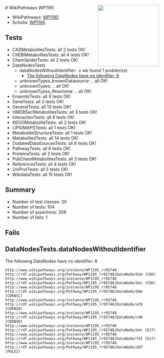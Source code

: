 <img style="float: right; width: 200px" src="https://upload.wikimedia.org/wikipedia/commons/thumb/8/83/Wplogo_with_text_500.png/640px-Wplogo_with_text_500.png" />
# WikiPathways WP1195

* WikiPathways: [WP1195](https://new.wikipathways.org/pathways/WP1195)
* Scholia: [WP1195](https://scholia.toolforge.org/wikipathways/WP1195)
## Tests
* CASMetabolitesTests: all 2 tests OK!
* ChEBIMetabolitesTests: all 4 tests OK!
* ChemSpiderTests: all 2 tests OK!
* DataNodesTests
    * dataNodesWithoutIdentifier: .x we found 1 problem(s):
        * [The following DataNodes have no identifier: 8](#d2d32fa7)
    * unknownTypes_knownDatasource: .. all OK!
    * unknownTypes: .. all OK!
    * unknownTypes_Reactome: .. all OK!
* EnsemblTests: all 4 tests OK!
* GeneTests: all 3 tests OK!
* GeneralTests: all 13 tests OK!
* HMDBSecMetabolitesTests: all 3 tests OK!
* InteractionTests: all 8 tests OK!
* KEGGMetaboliteTests: all 2 tests OK!
* LIPIDMAPSTests: all 1 tests OK!
* MetaboliteStructureTests: all 1 tests OK!
* MetabolitesTests: all 14 tests OK!
* OudatedDataSourcesTests: all 8 tests OK!
* PathwayTests: all 6 tests OK!
* ProteinsTests: all 2 tests OK!
* PubChemMetabolitesTests: all 3 tests OK!
* ReferencesTests: all 4 tests OK!
* UniProtTests: all 5 tests OK!
* WikidataTests: all 15 tests OK!


## Summary

* Number of test classes: 20
* Number of tests: 104
* Number of assertions: 208
* Number of fails: 1

## Fails

<a name="d2d32fa7" />

## DataNodesTests.dataNodesWithoutIdentifier

The following DataNodes have no identifier: 8
```
http://www.wikipathways.org/instance/WP1195_rr95748 http://rdf.wikipathways.org/Pathway/WP1195_rr95748/DataNode/b2e (CDK)
http://www.wikipathways.org/instance/WP1195_rr95748 http://rdf.wikipathways.org/Pathway/WP1195_rr95748/DataNode/bec (CDK)
http://www.wikipathways.org/instance/WP1195_rr95748 http://rdf.wikipathways.org/Pathway/WP1195_rr95748/DataNode/b8e (CDKN1C)
http://www.wikipathways.org/instance/WP1195_rr95748 http://rdf.wikipathways.org/Pathway/WP1195_rr95748/DataNode/afb (CDKN2A)
http://www.wikipathways.org/instance/WP1195_rr95748 http://rdf.wikipathways.org/Pathway/WP1195_rr95748/DataNode/c80 (CDKN2D)
http://www.wikipathways.org/instance/WP1195_rr95748 http://rdf.wikipathways.org/Pathway/WP1195_rr95748/DataNode/b4c (E2f)
http://www.wikipathways.org/instance/WP1195_rr95748 http://rdf.wikipathways.org/Pathway/WP1195_rr95748/DataNode/fd1 (E2f)
http://www.wikipathways.org/instance/WP1195_rr95748 http://rdf.wikipathways.org/Pathway/WP1195_rr95748/DataNode/dd7 (POLE2)
```

